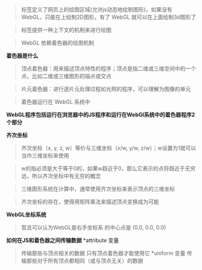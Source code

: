 ><canvas>标签定义了网页上的绘图区域(允许js动态地绘制图形)，如果没有 WebGL，只能在<canvas>上绘制2D图形，有了 WebGL 就可以在上面绘制3d图形了

><canvas>标签提供一种上下文的机制来进行绘图

>WebGL 依赖着色器的绘图机制

**着色器是什么**
>   顶点着色器：用来描述顶点特性的程序；顶点是指二维或三维空间中的一个点，比如二维或三维图形的端点或交点

>   片元着色器：进行逐片元处理过程如光照的程序，可以理解为图像的单元

>   着色器运行在 WebGL 系统中

**WebGL程序包括运行在浏览器中的JS程序和运行在WebGl系统中的着色器程序2个部分**

**齐次坐标**
>   齐次坐标（x, y, z, w）等价与三维坐标（x/w, y/w, z/w）；w设置为1就可以当作三维坐标来使用

>   w的指必须是大于等于0的，如果w趋近于0，那么它表示的点将趋近于无穷远，所以齐次坐标中有无穷的概念

>   三维图形系统在计算中，通常使用齐次坐标来表示顶点的三维坐标

>   齐次坐标的存在，使得用矩阵乘法来描述顶点变换成为可能

**WebGL坐标系统**
>   暂且可以认为WebGL是右手坐标系
>   <canvas>的中心点是 (0.0, 0.0, 0.0)

**如何在JS和着色器之间传输数据**
*attribute 变量
>   传输那些与顶点相关的数据
>   只有顶点着色器才能使用它
*uniform 变量
>   传输那些对于所有顶点都相同（或与顶点无关）的数据
